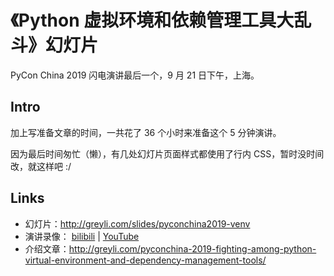 # 《Python 虚拟环境和依赖管理工具大乱斗》幻灯片

PyCon China 2019 闪电演讲最后一个，9 月 21 日下午，上海。

## Intro

加上写准备文章的时间，一共花了 36 个小时来准备这个 5 分钟演讲。

因为最后时间匆忙（懒），有几处幻灯片页面样式都使用了行内 CSS，暂时没时间改，就这样吧 :/

## Links

- 幻灯片：http://greyli.com/slides/pyconchina2019-venv
- 演讲录像： [bilibili](https://www.bilibili.com/video/av69005162/) | [YouTube](https://www.youtube.com/watch?v=2DwCjk0haVM)
- 介绍文章：http://greyli.com/pyconchina-2019-fighting-among-python-virtual-environment-and-dependency-management-tools/
